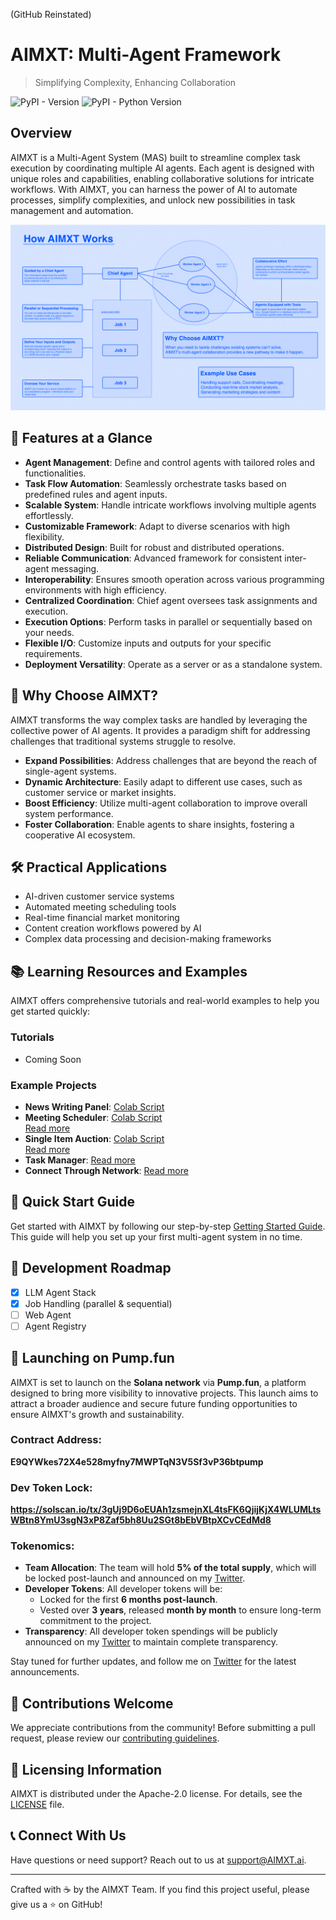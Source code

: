 (GitHub Reinstated)

# AIMXT: Multi-Agent Framework

> Simplifying Complexity, Enhancing Collaboration

![PyPI - Version](https://img.shields.io/badge/pypi-v0.16.22-orange) ![PyPI - Python Version](https://img.shields.io/badge/python-3.12-blue)

## Overview

AIMXT is a Multi-Agent System (MAS) built to streamline complex task execution by coordinating multiple AI agents. Each agent is designed with unique roles and capabilities, enabling collaborative solutions for intricate workflows. With AIMXT, you can harness the power of AI to automate processes, simplify complexities, and unlock new possibilities in task management and automation.

![AIMXT Architecture](https://github.com/patsydoespython/aimxt-public/blob/main/contents/images/img.png?raw=true)

## 🚀 Features at a Glance

- **Agent Management**: Define and control agents with tailored roles and functionalities.
- **Task Flow Automation**: Seamlessly orchestrate tasks based on predefined rules and agent inputs.
- **Scalable System**: Handle intricate workflows involving multiple agents effortlessly.
- **Customizable Framework**: Adapt to diverse scenarios with high flexibility.
- **Distributed Design**: Built for robust and distributed operations.
- **Reliable Communication**: Advanced framework for consistent inter-agent messaging.
- **Interoperability**: Ensures smooth operation across various programming environments with high efficiency.
- **Centralized Coordination**: Chief agent oversees task assignments and execution.
- **Execution Options**: Perform tasks in parallel or sequentially based on your needs.
- **Flexible I/O**: Customize inputs and outputs for your specific requirements.
- **Deployment Versatility**: Operate as a server or as a standalone system.

## 🌟 Why Choose AIMXT?

AIMXT transforms the way complex tasks are handled by leveraging the collective power of AI agents. It provides a paradigm shift for addressing challenges that traditional systems struggle to resolve.

- **Expand Possibilities**: Address challenges that are beyond the reach of single-agent systems.
- **Dynamic Architecture**: Easily adapt to different use cases, such as customer service or market insights.
- **Boost Efficiency**: Utilize multi-agent collaboration to improve overall system performance.
- **Foster Collaboration**: Enable agents to share insights, fostering a cooperative AI ecosystem.

## 🛠️ Practical Applications

- AI-driven customer service systems
- Automated meeting scheduling tools
- Real-time financial market monitoring
- Content creation workflows powered by AI
- Complex data processing and decision-making frameworks

## 📚 Learning Resources and Examples

AIMXT offers comprehensive tutorials and real-world examples to help you get started quickly:

### Tutorials

- Coming Soon

### Example Projects

- **News Writing Panel**: [Colab Script](https://pastebin.com/gJv7utkX)
- **Meeting Scheduler**: [Colab Script](https://pastebin.com/GersTxYD)  
  [Read more](https://github.com/patsydoespython/aimxt-public/blob/master/docs/examples/meeting-sechdular.md)
- **Single Item Auction**: [Colab Script](https://pastebin.com/ycrAN0T1)  
  [Read more](https://github.com/patsydoespython/aimxt-public/blob/master/docs/examples/single-item-auction.md)
- **Task Manager**: [Read more](https://github.com/patsydoespython/aimxt-public/blob/master/docs/examples/task-manager.md)
- **Connect Through Network**: [Read more](https://github.com/patsydoespython/aimxt-public/blob/master/docs/examples/connect-through-network.md)

## 🚦 Quick Start Guide

Get started with AIMXT by following our step-by-step [Getting Started Guide](./docs/GettingStart.md). This guide will help you set up your first multi-agent system in no time.

## 🚧 Development Roadmap

- [X] LLM Agent Stack
- [X] Job Handling (parallel & sequential)
- [ ] Web Agent
- [ ] Agent Registry

## 🚀 Launching on Pump.fun

AIMXT is set to launch on the **Solana network** via **Pump.fun**, a platform designed to bring more visibility to innovative projects. This launch aims to attract a broader audience and secure future funding opportunities to ensure AIMXT's growth and sustainability.  

### Contract Address:
**E9QYWkes72X4e528myfny7MWPTqN3V5Sf3vP36btpump**

### Dev Token Lock:
**https://solscan.io/tx/3gUj9D6oEUAh1zsmejnXL4tsFK6QjijKjX4WLUMLtsWBtn8YmU3sgN3xP8Zaf5bh8Uu2SGt8bEbVBtpXCvCEdMd8**

### Tokenomics:
- **Team Allocation**: The team will hold **5% of the total supply**, which will be locked post-launch and announced on my [Twitter](https://x.com/patsypython).  
- **Developer Tokens**: All developer tokens will be:
  - Locked for the first **6 months post-launch**.
  - Vested over **3 years**, released **month by month** to ensure long-term commitment to the project.  
- **Transparency**: All developer token spendings will be publicly announced on my [Twitter](https://x.com/patsypython) to maintain complete transparency.

Stay tuned for further updates, and follow me on [Twitter](https://x.com/patsypython) for the latest announcements.


## 🤝 Contributions Welcome

We appreciate contributions from the community! Before submitting a pull request, please review our [contributing guidelines](CONTRIBUTING.md).

## 📄 Licensing Information

AIMXT is distributed under the Apache-2.0 license. For details, see the [LICENSE](LICENSE) file.

## 📞 Connect With Us

Have questions or need support? Reach out to us at [support@AIMXT.ai](mailto:support@AIMXT.ai).

---

Crafted with ☕ by the AIMXT Team. If you find this project useful, please give us a ⭐ on GitHub!
